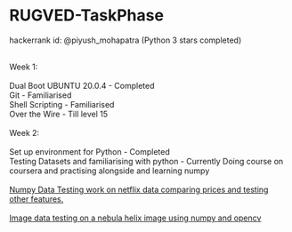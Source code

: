 # RUGVED-TaskPhase
hackerrank id: @piyush_mohapatra (Python 3 stars completed) <br /><br />

Week 1:<br /><br />
Dual Boot UBUNTU 20.0.4 - Completed<br />
Git - Familiarised<br />
Shell Scripting - Familiarised<br />
Over the Wire - Till level 15
<br /><br />
Week 2:<br /><br />
Set up environment for Python - Completed<br />
Testing Datasets and familiarising with python - Currently Doing course on coursera and practising alongside and learning numpy<br /><br />
[Numpy Data Testing work on netflix data comparing prices and testing other features.](https://github.com/piyush-mk/RUGVED-TaskPhase/tree/NumpyTest)<br /><br />
[Image data testing on a nebula helix image using numpy and opencv](https://github.com/piyush-mk/RUGVED-TaskPhase/tree/Image-Testing)

